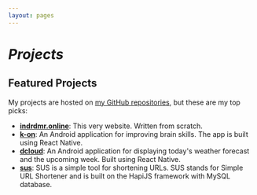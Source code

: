 ```yaml
---
layout: pages
---
```


# *Projects*

## Featured Projects

My projects are hosted on [my GitHub repositories](https://github.com/Indra2108), but these are my top picks:

- [**indrdmr.online**](https://github.com/Indra2108/website): This very website. Written from scratch.
- [**k-on**](https://github.com/Indra2108/K-ON): An Android application for improving brain skills. The app is built using React Native.
- [**dcloud**](https://github.com/Indra2108/dcloud): An Android application for displaying today's weather forecast and the upcoming week. Built using React Native.
- [**sus**](https://github.com/Indra2108/sus): SUS is a simple tool for shortening URLs. SUS stands for Simple URL Shortener and is built on the HapiJS framework with MySQL database.